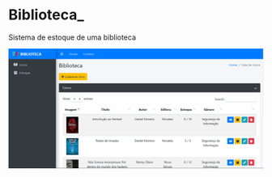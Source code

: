 # Biblioteca_
Sistema de estoque de uma biblioteca

![alt text](https://github.com/Lacerda53/Biblioteca_/blob/master/Printscreen/Biblioteca.PNG)
